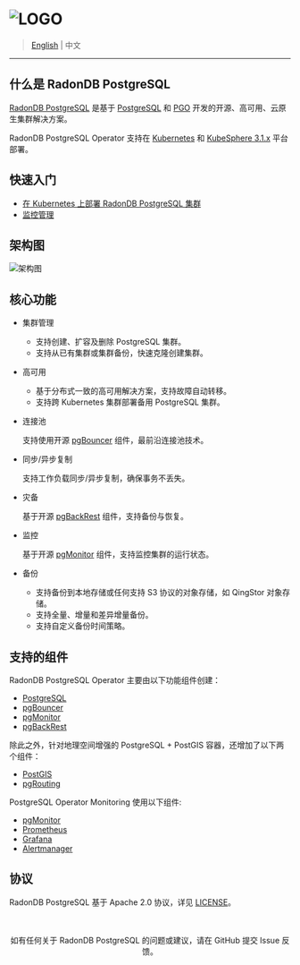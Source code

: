 # ![LOGO](docs/images/logo_radondb.png)

> [English](README.md) | 中文

----

## 什么是 RadonDB PostgreSQL

[RadonDB PostgreSQL](https://github.com/radondb/radondb-postgresql-operator) 是基于 [PostgreSQL](https://www.postgresql.org/) 和 [PGO](https://github.com/CrunchyData/postgres-operator/) 开发的开源、高可用、云原生集群解决方案。

RadonDB PostgreSQL Operator 支持在 [Kubernetes](https://kubernetes.io) 和 [KubeSphere 3.1.x](https://kubesphere.com.cn) 平台部署。

## 快速入门

- [在 Kubernetes 上部署 RadonDB PostgreSQL 集群](docs/deploy_radondb_postgresql_operator_on_kubernetes.md)
- [监控管理](docs/monitor_prometheus.md)

## 架构图

![架构图](docs/images/operator.png)

## 核心功能

* 集群管理

  * 支持创建、扩容及删除 PostgreSQL 集群。
  * 支持从已有集群或集群备份，快速克隆创建集群。

* 高可用

  * 基于分布式一致的高可用解决方案，支持故障自动转移。
  * 支持跨 Kubernetes 集群部署备用 PostgreSQL 集群。

* 连接池
  
  支持使用开源 [pgBouncer](https://access.crunchydata.com/documentation/postgres-operator/v5/tutorial/connection-pooling/) 组件，最前沿连接池技术。

* 同步/异步复制

  支持工作负载同步/异步复制，确保事务不丢失。

* 灾备
  
  基于开源 [pgBackRest](https://www.pgbackrest.org/) 组件，支持备份与恢复。

* 监控

  基于开源 [pgMonitor](https://github.com/CrunchyData/pgmonitor) 组件，支持监控集群的运行状态。

* 备份
  
  * 支持备份到本地存储或任何支持 S3 协议的对象存储，如 QingStor 对象存储。
  * 支持全量、增量和差异增量备份。
  * 支持自定义备份时间策略。

## 支持的组件

RadonDB PostgreSQL Operator 主要由以下功能组件创建：

* [PostgreSQL](https://www.postgresql.org/)
* [pgBouncer](http://pgbouncer.github.io/)
* [pgMonitor](https://github.com/CrunchyData/pgmonitor)
* [pgBackRest](https://www.pgbackrest.org/)

除此之外，针对地理空间增强的 PostgreSQL + PostGIS 容器，还增加了以下两个组件：

* [PostGIS](http://postgis.net/)
* [pgRouting](https://pgrouting.org/)

PostgreSQL Operator Monitoring 使用以下组件:

* [pgMonitor](https://github.com/CrunchyData/pgmonitor)
* [Prometheus](https://github.com/prometheus/prometheus)
* [Grafana](https://github.com/grafana/grafana)
* [Alertmanager](https://github.com/prometheus/alertmanager)

## 协议

RadonDB PostgreSQL 基于 Apache 2.0 协议，详见 [LICENSE](./LICENSE)。

<p align="center">
<br/><br/>
如有任何关于 RadonDB PostgreSQL 的问题或建议，请在 GitHub 提交 Issue 反馈。
<br/>
</a>
</p>
